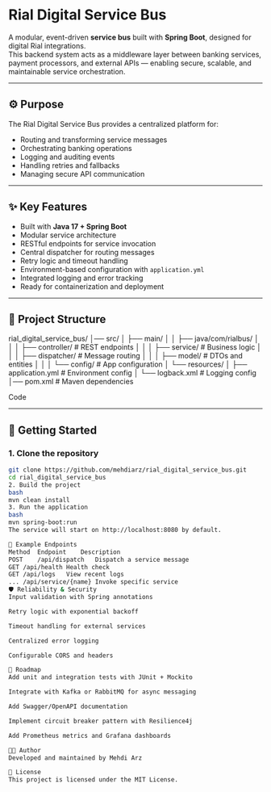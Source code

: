 # Rial Digital Service Bus

A modular, event-driven **service bus** built with **Spring Boot**, designed for digital Rial integrations.  
This backend system acts as a middleware layer between banking services, payment processors, and external APIs — enabling secure, scalable, and maintainable service orchestration.

---

## ⚙️ Purpose

The Rial Digital Service Bus provides a centralized platform for:

- Routing and transforming service messages  
- Orchestrating banking operations  
- Logging and auditing events  
- Handling retries and fallbacks  
- Managing secure API communication  

---

## ✨ Key Features
- Built with **Java 17 + Spring Boot**  
- Modular service architecture  
- RESTful endpoints for service invocation  
- Central dispatcher for routing messages  
- Retry logic and timeout handling  
- Environment-based configuration with `application.yml`  
- Integrated logging and error tracking  
- Ready for containerization and deployment  

---

## 📁 Project Structure
rial_digital_service_bus/ │── src/ │ ├── main/ │ │ ├── java/com/rialbus/ │ │ │ ├── controller/ # REST endpoints │ │ │ ├── service/ # Business logic │ │ │ ├── dispatcher/ # Message routing │ │ │ ├── model/ # DTOs and entities │ │ │ └── config/ # App configuration │ └── resources/ │ ├── application.yml # Environment config │ └── logback.xml # Logging config │── pom.xml # Maven dependencies

Code

---

## 🚀 Getting Started

### 1. Clone the repository
```bash
git clone https://github.com/mehdiarz/rial_digital_service_bus.git
cd rial_digital_service_bus
2. Build the project
bash
mvn clean install
3. Run the application
bash
mvn spring-boot:run
The service will start on http://localhost:8080 by default.

🔌 Example Endpoints
Method	Endpoint	Description
POST	/api/dispatch	Dispatch a service message
GET	/api/health	Health check
GET	/api/logs	View recent logs
...	/api/service/{name}	Invoke specific service
🛡️ Reliability & Security
Input validation with Spring annotations

Retry logic with exponential backoff

Timeout handling for external services

Centralized error logging

Configurable CORS and headers

🧪 Roadmap
Add unit and integration tests with JUnit + Mockito

Integrate with Kafka or RabbitMQ for async messaging

Add Swagger/OpenAPI documentation

Implement circuit breaker pattern with Resilience4j

Add Prometheus metrics and Grafana dashboards

👨‍💻 Author
Developed and maintained by Mehdi Arz

📄 License
This project is licensed under the MIT License.
